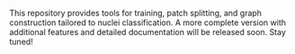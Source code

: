 This repository provides tools for training, patch splitting, and graph construction tailored to nuclei classification. A more complete version with additional features and detailed documentation will be released soon. Stay tuned!
